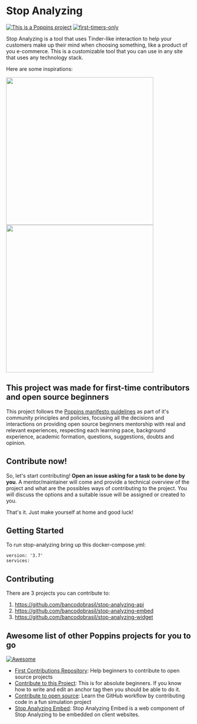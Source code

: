 # Stop Analyzing

[![This is a Poppins project](https://raw.githubusercontent.com/bancodobrasil/poppins/master/badge-poppins.svg)](https://github.com/bancodobrasil/poppins)
[![first-timers-only](https://img.shields.io/badge/first--timers--only-friendly-blue.svg?style=flat-square)](https://www.firsttimersonly.com/)

Stop Analyzing is a tool that uses Tinder-like interaction to help your customers make up their mind when choosing something, like a product of you e-commerce. This is a customizable tool that you can use in any site that uses any technology stack.

Here are some inspirations:

<img src="https://user-images.githubusercontent.com/3986989/84539933-c499b380-acca-11ea-9a4c-a0ac47a6e48a.gif" height="400"/>

<img src="https://user-images.githubusercontent.com/3986989/84539633-2e658d80-acca-11ea-8dac-da27b1f85329.gif" height="400"/>

## This project was made for first-time contributors and open source beginners

This project follows the [Poppins manifesto guidelines](https://github.com/bancodobrasil/poppins) as part of it's community principles and policies, focusing all the decisions and interactions on providing open source beginners mentorship with real and relevant experiences, respecting each learning pace, background experience, academic formation, questions, suggestions, doubts and opinion. 

## Contribute now!

So, let's start contributing! **Open an issue asking for a task to be done by you**. A mentor/maintainer will come and provide a technical overview of the project and what are the possibles ways of contributing to the project. You will discuss the options and a suitable issue will be assigned or created to you. 

That's it. Just make yourself at home and good luck!

## Getting Started

To run stop-analyzing bring up this docker-compose.yml:
```
version: '3.7'
services:
```

## Contributing

There are 3 projects you can contribute to:
1. https://github.com/bancodobrasil/stop-analyzing-api
1. https://github.com/bancodobrasil/stop-analyzing-embed
1. https://github.com/bancodobrasil/stop-analyzing-widget

## Awesome list of other Poppins projects for you to go 
[![Awesome](https://camo.githubusercontent.com/1997c7e760b163a61aba3a2c98f21be8c524be29/68747470733a2f2f617765736f6d652e72652f62616467652e737667)](https://github.com/sindresorhus/awesome)

- [First Contributions Repository](https://github.com/firstcontributions/first-contributions): Help beginners to contribute to open source projects
- [Contribute to this Project](https://github.com/Syknapse/Contribute-To-This-Project): This is for absolute beginners. If you know how to write and edit an anchor tag <a href="" target=""></a> then you should be able to do it.
- [Contribute to open source](https://github.com/danthareja/contribute-to-open-source):
Learn the GitHub workflow by contributing code in a fun simulation project
- [Stop Analyzing Embed](https://github.com/bancodobrasil/stop-analyzing-embed): Stop Analyzing Embed is a web component of Stop Analyzing to be embedded on client websites.
